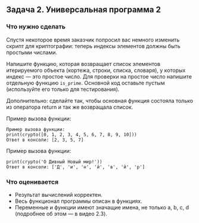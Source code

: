 ## Задача 2. Универсальная программа 2
### Что нужно сделать
Спустя некоторое время заказчик попросил вас немного изменить скрипт для криптографии: 
теперь индексы элементов должны быть простыми числами.

Напишите функцию, которая возвращает список элементов итерируемого объекта (кортежа, строки, списка, словаря), 
у которых индекс — это простое число. Для проверки на простое число напишите отдельную функцию `is_prime`. 
Основной код оставьте пустым (используйте его только для тестирования).

Дополнительно: сделайте так, чтобы основная функция состояла только из оператора return и так же возвращала список.

Пример вызова функции:

```
Пример вызова функции:
print(crypto([0, 1, 2, 3, 4, 5, 6, 7, 8, 9, 10]))
Ответ в консоли: [2, 3, 5, 7]
```

Пример вызова функции:

```
print(crypto('О Дивный Новый мир!'))
Ответ в консоли: ['Д', 'и', 'н', 'й', 'в', 'й', 'р']
```
### Что оценивается
- Результат вычислений корректен.
- Весь функционал программы описан в функциях.
- Переменные и функции имеют значащие имена, не только a, b, c, d (подробнее об этом — в видео 2.3).

